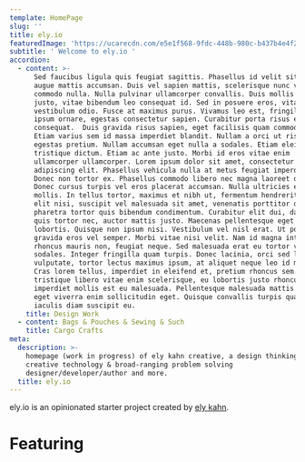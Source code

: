 ```yaml
---
template: HomePage
slug: ''
title: ely.io
featuredImage: 'https://ucarecdn.com/e5e1f568-9fdc-448b-980c-b437b4e4f240/'
subtitle: ' Welcome to ely.io '
accordion:
  - content: >-
      Sed faucibus ligula quis feugiat sagittis. Phasellus id velit sit amet
      augue mattis accumsan. Duis vel sapien mattis, scelerisque nunc vel,
      commodo nulla. Nulla pulvinar ullamcorper convallis. Duis mollis porttitor
      justo, vitae bibendum leo consequat id. Sed in posuere eros, vitae
      vestibulum odio. Fusce at maximus purus. Vivamus leo est, fringilla eu
      ipsum ornare, egestas consectetur sapien. Curabitur porta risus eu varius
      consequat.  Duis gravida risus sapien, eget facilisis quam commodo at.
      Etiam varius sem id massa imperdiet blandit. Nullam a orci ut risus
      egestas pretium. Nullam accumsan eget nulla a sodales. Etiam eleifend
      tristique dictum. Etiam ac ante justo. Morbi id eros vitae enim
      ullamcorper ullamcorper. Lorem ipsum dolor sit amet, consectetur
      adipiscing elit. Phasellus vehicula nulla at metus feugiat imperdiet.
      Donec non tortor ex. Phasellus commodo libero nec magna laoreet dapibus.
      Donec cursus turpis vel eros placerat accumsan. Nulla ultricies eleifend
      mollis. In tellus tortor, maximus et nibh ut, fermentum hendrerit orci. In
      elit nisi, suscipit vel malesuada sit amet, venenatis porttitor dui.  Nunc
      pharetra tortor quis bibendum condimentum. Curabitur elit dui, dapibus
      quis tortor nec, auctor mattis justo. Maecenas pellentesque eget lorem et
      lobortis. Quisque non ipsum nisi. Vestibulum vel nisl erat. Ut porttitor
      gravida eros vel semper. Morbi vitae nisi velit. Nam id magna interdum,
      rhoncus mauris non, feugiat neque. Sed malesuada erat eu tortor vestibulum
      sodales. Integer fringilla quam turpis. Donec lacinia, orci sed lacinia
      vulputate, tortor lectus maximus ipsum, at aliquet neque leo id metus.
      Cras lorem tellus, imperdiet in eleifend et, pretium rhoncus sem. Sed
      tristique libero vitae enim scelerisque, eu lobortis justo rhoncus. Morbi
      imperdiet mollis est eu malesuada. Pellentesque malesuada mattis diam,
      eget viverra enim sollicitudin eget. Quisque convallis turpis quam, eget
      iaculis diam suscipit eu.
    title: Design Work
  - content: Bags & Pouches & Sewing & Such
    title: Cargo Crafts
meta:
  description: >-
    homepage (work in progress) of ely kahn creative, a design thinking,
    creative technology & broad-ranging problem solving
    designer/developer/author and more.
  title: ely.io
---
```

ely.io is an opinionated starter project created by [ely kahn](https://ely.io/contact/).

# Featuring
